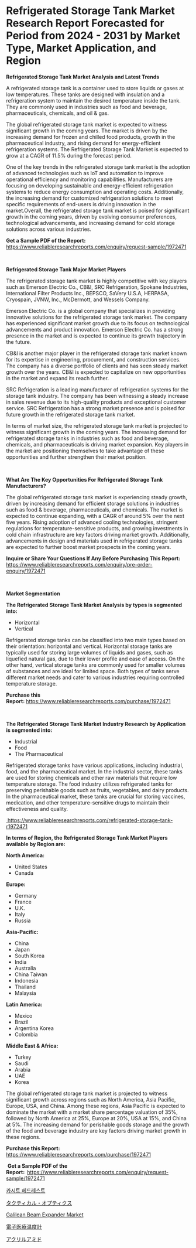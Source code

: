 <p><h1>Refrigerated Storage Tank Market Research Report Forecasted for Period from 2024 -  2031 by Market Type, Market Application, and Region</h1></p><p><strong>Refrigerated Storage Tank Market Analysis and Latest Trends</strong></p>
<p><p>A refrigerated storage tank is a container used to store liquids or gases at low temperatures. These tanks are designed with insulation and a refrigeration system to maintain the desired temperature inside the tank. They are commonly used in industries such as food and beverage, pharmaceuticals, chemicals, and oil & gas.</p><p>The global refrigerated storage tank market is expected to witness significant growth in the coming years. The market is driven by the increasing demand for frozen and chilled food products, growth in the pharmaceutical industry, and rising demand for energy-efficient refrigeration systems. The Refrigerated Storage Tank Market is expected to grow at a CAGR of 11.5% during the forecast period.</p><p>One of the key trends in the refrigerated storage tank market is the adoption of advanced technologies such as IoT and automation to improve operational efficiency and monitoring capabilities. Manufacturers are focusing on developing sustainable and energy-efficient refrigeration systems to reduce energy consumption and operating costs. Additionally, the increasing demand for customized refrigeration solutions to meet specific requirements of end-users is driving innovation in the market.Overall, the refrigerated storage tank market is poised for significant growth in the coming years, driven by evolving consumer preferences, technological advancements, and increasing demand for cold storage solutions across various industries.</p></p>
<p><strong>Get a Sample PDF of the Report:&nbsp;</strong> <a href="https://www.reliableresearchreports.com/enquiry/request-sample/1972471">https://www.reliableresearchreports.com/enquiry/request-sample/1972471</a></p>
<p>&nbsp;</p>
<p><strong>Refrigerated Storage Tank Major Market Players</strong></p>
<p><p>The refrigerated storage tank market is highly competitive with key players such as Emerson Electric Co., CB&I, SRC Refrigeration, Spokane Industries, International Filter Products Inc., BEPSCO, SaVery U.S.A, HERPASA, Cryospain, JVNW, Inc., McDermott, and Wessels Company. </p><p>Emerson Electric Co. is a global company that specializes in providing innovative solutions for the refrigerated storage tank market. The company has experienced significant market growth due to its focus on technological advancements and product innovation. Emerson Electric Co. has a strong presence in the market and is expected to continue its growth trajectory in the future.</p><p>CB&I is another major player in the refrigerated storage tank market known for its expertise in engineering, procurement, and construction services. The company has a diverse portfolio of clients and has seen steady market growth over the years. CB&I is expected to capitalize on new opportunities in the market and expand its reach further.</p><p>SRC Refrigeration is a leading manufacturer of refrigeration systems for the storage tank industry. The company has been witnessing a steady increase in sales revenue due to its high-quality products and exceptional customer service. SRC Refrigeration has a strong market presence and is poised for future growth in the refrigerated storage tank market.</p><p>In terms of market size, the refrigerated storage tank market is projected to witness significant growth in the coming years. The increasing demand for refrigerated storage tanks in industries such as food and beverage, chemicals, and pharmaceuticals is driving market expansion. Key players in the market are positioning themselves to take advantage of these opportunities and further strengthen their market position.</p></p>
<p>&nbsp;</p>
<p><strong>What Are The Key Opportunities For Refrigerated Storage Tank Manufacturers?</strong></p>
<p><p>The global refrigerated storage tank market is experiencing steady growth, driven by increasing demand for efficient storage solutions in industries such as food & beverage, pharmaceuticals, and chemicals. The market is expected to continue expanding, with a CAGR of around 5% over the next five years. Rising adoption of advanced cooling technologies, stringent regulations for temperature-sensitive products, and growing investments in cold chain infrastructure are key factors driving market growth. Additionally, advancements in design and materials used in refrigerated storage tanks are expected to further boost market prospects in the coming years.</p></p>
<p><strong>Inquire or Share Your Questions If Any Before Purchasing This Report:</strong> <a href="https://www.reliableresearchreports.com/enquiry/pre-order-enquiry/1972471">https://www.reliableresearchreports.com/enquiry/pre-order-enquiry/1972471</a></p>
<p>&nbsp;</p>
<p><strong>Market Segmentation</strong></p>
<p><strong>The Refrigerated Storage Tank Market Analysis by types is segmented into:</strong></p>
<p><ul><li>Horizontal</li><li>Vertical</li></ul></p>
<p><p>Refrigerated storage tanks can be classified into two main types based on their orientation: horizontal and vertical. Horizontal storage tanks are typically used for storing large volumes of liquids and gases, such as liquefied natural gas, due to their lower profile and ease of access. On the other hand, vertical storage tanks are commonly used for smaller volumes of substances and are ideal for limited space. Both types of tanks serve different market needs and cater to various industries requiring controlled temperature storage.</p></p>
<p><strong>Purchase this Report:&nbsp;</strong><a href="https://www.reliableresearchreports.com/purchase/1972471">https://www.reliableresearchreports.com/purchase/1972471</a></p>
<p>&nbsp;</p>
<p><strong>The Refrigerated Storage Tank Market Industry Research by Application is segmented into:</strong></p>
<p><ul><li>Industrial</li><li>Food</li><li>The Pharmaceutical</li></ul></p>
<p><p>Refrigerated storage tanks have various applications, including industrial, food, and the pharmaceutical market. In the industrial sector, these tanks are used for storing chemicals and other raw materials that require low temperature storage. The food industry utilizes refrigerated tanks for preserving perishable goods such as fruits, vegetables, and dairy products. In the pharmaceutical market, these tanks are crucial for storing vaccines, medication, and other temperature-sensitive drugs to maintain their effectiveness and quality.</p></p>
<p><a href="https://www.reliableresearchreports.com/refrigerated-storage-tank-r1972471">&nbsp;https://www.reliableresearchreports.com/refrigerated-storage-tank-r1972471</a></p>
<p><strong>In terms of Region, the Refrigerated Storage Tank Market Players available by Region are:</strong></p>
<p>
    <p> <strong> North America: </strong>
        <ul>
            <li>United States</li>
            <li>Canada</li>
        </ul>
        </p> 
    <p> <strong> Europe: </strong>
        <ul>
            <li>Germany</li>
            <li>France</li>
            <li>U.K.</li>
            <li>Italy</li>
            <li>Russia</li>
        </ul>
        </p> 
    <p> <strong> Asia-Pacific: </strong>
        <ul>
            <li>China</li>
            <li>Japan</li>
            <li>South Korea</li>
            <li>India</li>
            <li>Australia</li>
            <li>China Taiwan</li>
            <li>Indonesia</li>
            <li>Thailand</li>
            <li>Malaysia</li>
        </ul>
        </p> 
    <p> <strong> Latin America: </strong>
        <ul>
            <li>Mexico</li>
            <li>Brazil</li>
            <li>Argentina Korea</li>
            <li>Colombia</li>
        </ul>
        </p> 
    <p> <strong> Middle East & Africa: </strong>
        <ul>
            <li>Turkey</li>
            <li>Saudi</li>
            <li>Arabia</li>
            <li>UAE</li>
            <li>Korea</li>
        </ul>
    </p>
    </p>
<p><p>The global refrigerated storage tank market is projected to witness significant growth across regions such as North America, Asia Pacific, Europe, USA, and China. Among these regions, Asia Pacific is expected to dominate the market with a market share percentage valuation of 35%, followed by North America at 25%, Europe at 20%, USA at 15%, and China at 5%. The increasing demand for perishable goods storage and the growth of the food and beverage industry are key factors driving market growth in these regions.</p></p>
<p><strong>Purchase this Report: </strong><a href="https://www.reliableresearchreports.com/purchase/1972471">https://www.reliableresearchreports.com/purchase/1972471</a></p>
<p>&nbsp;<strong>Get a Sample PDF of the Report:&nbsp;&nbsp;</strong><a href="https://www.reliableresearchreports.com/enquiry/request-sample/1972471">https://www.reliableresearchreports.com/enquiry/request-sample/1972471</a></p>
<p><strong></strong></p>
<p><p><a href="https://medium.com/@tedbernhard1944/%EC%9E%90%EB%8F%99%EC%B0%A8-%EC%8B%9C%ED%8A%B8-%ED%97%A4%EB%93%9C%EB%A0%88%EC%8A%A4%ED%8A%B8-%EC%8B%9C%EC%9E%A5-%EB%B6%84%EC%84%9D-%EA%B7%B8-%EC%97%B0%ED%8F%89%EA%B7%A0-%EC%84%B1%EC%9E%A5%EB%A5%A0-%EC%8B%9C%EC%9E%A5-%EC%84%B8%EB%B6%84%ED%99%94-%EB%B0%8F-%EC%84%B8%EA%B3%84-%EC%82%B0%EC%97%85-%EA%B0%9C%EC%9A%94-67caff78ba16">카시트 헤드레스트</a></p><p><a href="https://medium.com/@tigerprawn1996/%E6%88%A6%E8%A1%93%E5%85%89%E5%AD%A6%E5%B8%82%E5%A0%B4-2031%E5%B9%B4%E3%81%BE%E3%81%A7%E3%81%AE%E5%8B%95%E5%90%91-%E4%BA%88%E6%B8%AC-%E7%AB%B6%E4%BA%89%E5%88%86%E6%9E%90-eac88c6e29cc">タクティカル・オプティクス</a></p><p><a href="https://github.com/ChiragRP21/Market-Research-Report-List-4/blob/main/galilean-beam-expander-market.md">Galilean Beam Expander Market</a></p><p><a href="https://medium.com/@jimmieraun892023/%E9%9B%BB%E5%AD%90%E5%8C%BB%E7%99%82%E4%BD%93%E6%B8%A9%E8%A8%88%E5%B8%82%E5%A0%B4%E8%A6%8F%E6%A8%A1%E3%81%AF-%E3%82%B0%E3%83%AD%E3%83%BC%E3%83%90%E3%83%AB%E7%94%A3%E6%A5%AD%E3%81%AB%E3%81%8A%E3%81%91%E3%82%8B%E6%9C%80%E9%81%A9%E3%81%AA%E3%83%9E%E3%83%BC%E3%82%B1%E3%83%86%E3%82%A3%E3%83%B3%E3%82%B0%E3%83%81%E3%83%A3%E3%83%8D%E3%83%AB%E3%82%92%E7%A4%BA%E3%81%99-2c2991eb37f7">電子医療温度計</a></p><p><a href="https://github.com/RodHoppe07/Market-Research-Report-List-1/blob/main/398719033749.md">アクリルアミド</a></p></p>